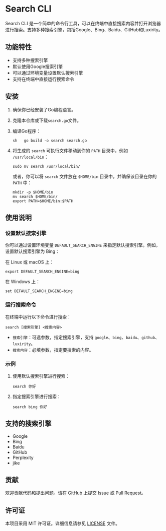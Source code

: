 # Search CLI

Search CLI 是一个简单的命令行工具，可以在终端中直接搜索内容并打开浏览器进行搜索。支持多种搜索引擎，包括Google、Bing、Baidu、GitHub和Luxirity。

## 功能特性

- 支持多种搜索引擎
- 默认使用Google搜索引擎
- 可以通过环境变量设置默认搜索引擎
- 支持在终端中直接运行搜索命令

## 安装

1. 确保你已经安装了Go编程语言。
2. 克隆本仓库或下载`search.go`文件。
3. 编译Go程序：

   ```
   sh   go build -o search search.go
   ```
4. 将生成的 `search` 可执行文件移动到你的 `PATH` 目录中，例如 `/usr/local/bin`：

   ```
   sudo mv search /usr/local/bin/
   ```

   或者，你可以将 `search` 文件放在 `$HOME/bin` 目录中，并确保该目录在你的 `PATH` 中：

   ```
   mkdir -p $HOME/bin
   mv search $HOME/bin/
   export PATH=$HOME/bin:$PATH
   ```

## 使用说明

### 设置默认搜索引擎

你可以通过设置环境变量 `DEFAULT_SEARCH_ENGINE` 来指定默认搜索引擎。例如，设置默认搜索引擎为 Bing：

在 Linux 或 macOS 上：

```
export DEFAULT_SEARCH_ENGINE=bing
```

在 Windows 上：

```
set DEFAULT_SEARCH_ENGINE=bing
```

### 运行搜索命令

在终端中运行以下命令进行搜索：

```
search [搜索引擎] <搜索内容>
```

- `搜索引擎`：可选参数，指定搜索引擎，支持 `google`、`bing`、`baidu`、`github`、`luxirity`。
- `搜索内容`：必填参数，指定要搜索的内容。

### 示例

1. 使用默认搜索引擎进行搜索：

   ```
   search 你好
   ```
2. 指定搜索引擎进行搜索：

   ```
   search bing 你好
   ```

## 支持的搜索引擎

- Google
- Bing
- Baidu
- GitHub
- Perplexity
- jike

## 贡献

欢迎贡献代码和提出问题。请在 GitHub 上提交 Issue 或 Pull Request。

## 许可证

本项目采用 MIT 许可证。详细信息请参见 [LICENSE](LICENSE) 文件。
